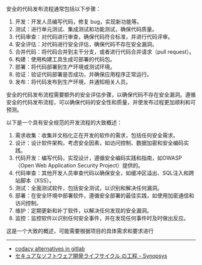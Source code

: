 安全的代码发布流程通常包括以下步骤：

1. 开发：开发人员编写代码，修复 bug，实现新功能等。
2. 测试：进行单元测试、集成测试和功能测试，确保代码质量。
3. 代码审查：对代码进行审查，确保代码符合标准，并进行代码评审。
4. 安全评估：对代码进行安全评估，确保代码不存在安全漏洞。
5. 合并代码：将代码合并到主干分支，或者进行代码合并请求（pull request）。
6. 构建：使用构建工具生成可部署的代码包。
7. 部署：将代码部署到生产环境或测试环境。
8. 验证：验证代码部署是否成功，并确保应用程序正常运行。
9. 发布：将代码发布到生产环境，并通知相关人员。

安全的代码发布流程需要额外的安全评估步骤，以确保代码不存在安全漏洞。遵循安全的代码发布流程，可以确保代码的安全性和质量，并使发布过程更加顺利和可预测。







以下是一个具有安全规范的开发流程的大致概述：

1. 需求收集：收集并文档化正在开发的软件的需求，包括任何安全需求。
2. 设计：设计软件架构，考虑安全因素，如访问控制、数据加密和安全编码实践。
3. 代码开发：编写代码，实现设计，遵循安全编码实践和指南，如OWASP（Open Web Application Security Project）提供的。
4. 代码审查：其他开发人员审查代码以确保安全，如缓冲区溢出、SQL注入和跨站脚本（XSS）。
5. 测试：全面测试软件，包括安全测试，以识别和解决任何漏洞。
6. 部署：在安全环境中部署软件，遵循安全部署的最佳实践，如使用加密通信和访问控制。
7. 维护：定期更新和补丁软件，以解决任何发现的安全漏洞。
8. 监控：监控软件以识别任何安全事件，并在发现任何事件时及时做出反应。

这是一个大致的概述，可能需要根据项目的具体需求和要求进行


---

- [codacy alternatives in gitlab](https://www.google.com/search?q=codacy+alternatives+in+gitlab&newwindow=1&sxsrf=AJOqlzVCMjCW2aGNkBl_w8haFGZVGJa8pg%3A1676515836119&ei=_JntY-rXBo-5hwPthJWICg&oq=codacy+alternatives+in+gi&gs_lcp=Cgxnd3Mtd2l6LXNlcnAQAxgBMgUIIRCgATIFCCEQoAEyBQghEKABOgoIABBHENYEELADOgcIABCwAxBDOgkIABAWEB4Q8QQ6CAgAEBYQHhAKOgUIABCGAzoECCEQFUoECEEYAFDOBFiCC2C8GWgBcAF4AIABgwGIAZIFkgEDMS41mAEAoAEByAEKwAEB&sclient=gws-wiz-serp)
- [セキュアなソフトウェア開発ライフサイクル の工程 - Synopsys](https://www.synopsys.com/blogs/software-security/ja-jp/secure-software-development-life-cycle-journey/)